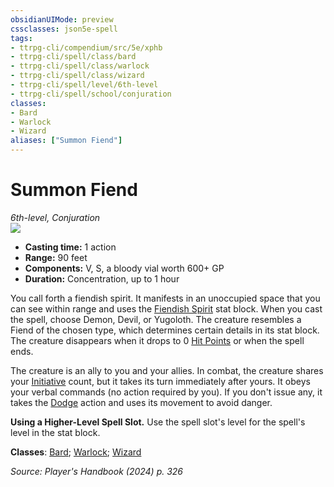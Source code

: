 ```yaml
---
obsidianUIMode: preview
cssclasses: json5e-spell
tags:
- ttrpg-cli/compendium/src/5e/xphb
- ttrpg-cli/spell/class/bard
- ttrpg-cli/spell/class/warlock
- ttrpg-cli/spell/class/wizard
- ttrpg-cli/spell/level/6th-level
- ttrpg-cli/spell/school/conjuration
classes:
- Bard
- Warlock
- Wizard
aliases: ["Summon Fiend"]
---
```

# Summon Fiend
*6th-level, Conjuration*  
![](Mechanics/spells/img/summon-fiend.webp#right)

- **Casting time:** 1 action
- **Range:** 90 feet
- **Components:** V, S, a bloody vial worth 600+ GP
- **Duration:** Concentration, up to 1 hour

You call forth a fiendish spirit. It manifests in an unoccupied space that you can see within range and uses the [Fiendish Spirit](Mechanics/bestiary/fiend/fiendish-spirit-xphb.md) stat block. When you cast the spell, choose Demon, Devil, or Yugoloth. The creature resembles a Fiend of the chosen type, which determines certain details in its stat block. The creature disappears when it drops to 0 [Hit Points](Mechanics/rules/variant-rules/hit-points-xphb.md) or when the spell ends.

The creature is an ally to you and your allies. In combat, the creature shares your [Initiative](Mechanics/rules/variant-rules/initiative-xphb.md) count, but it takes its turn immediately after yours. It obeys your verbal commands (no action required by you). If you don't issue any, it takes the [Dodge](Mechanics/rules/actions.md#Dodge) action and uses its movement to avoid danger.

**Using a Higher-Level Spell Slot.** Use the spell slot's level for the spell's level in the stat block.

**Classes**: [Bard](list-spells-classes-bard); [Warlock](list-spells-classes-warlock); [Wizard](list-spells-classes-wizard)

*Source: Player's Handbook (2024) p. 326*